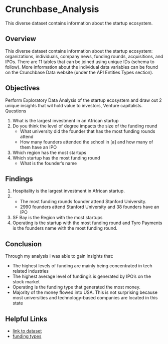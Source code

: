 # Crunchbase_Analysis
This diverse dataset contains information about the startup ecosystem.

## Overview
This diverse dataset contains information about the startup ecosystem: organizations, individuals,
company news, funding rounds, acquisitions, and IPOs.
There are 11 tables that can be joined using unique IDs (schema to follow). More information about the
individual data variables can be found on the Crunchbase Data website (under the API Entities Types
section).

## Objectives
Perform Exploratory Data Analysis of the startup ecosystem and draw out 2 unique
insights that wil hold value to investors, Venture capitalists.
Questions
1. What is the largest investment in an African startup
2. Do you think the level of degree impacts the size of the funding round
   * What university did the founder that has the most funding rounds attend
   * How many founders attended the school in [a] and how many of them have an IPO
3. Which region has the most startups
4. Which startup has the most funding round
   * What is the founder’s name

## Findings
1.	Hospitality is the largest investment in African startup.
2.	* The most funding rounds founder attend Stanford University.
    * 2990 founders attend Stanford University and 38 founders have an IPO
3.	SF Bay is the Region with the most startups
4.	Operating is the startup with the most funding round and Tyro Payments is the founders name with the most funding round.

## Conclusion
Through my analysis i was able to gain insights that:
* The highest levels of funding are mainly being concentrated in tech related industries
*	The highest average level of funding’s is generated by IPO’s on the stock market
*	Operating is the funding type that generated the most money.
*	Majority of the money flowed into USA. This is not surprising because most universities and technology-based companies are located in this state
## Helpful Links
* [link to dataset](https://drive.google.com/drive/folders/1I1kxtYMMUHfl3TGa8d9Hqdc58NrRk_Jo?usp=sharing)
* [funding types](https://support.crunchbase.com/hc/en-us/articles/115010458467-Glossary-of-Funding-Types#:~:text=A%20seed%20round%20typically%20comes,a%20company's%20Series%20A%20round.&text=Series%20A%20and%20Series%20B,stage%20and%20more%20established%20companies.)
